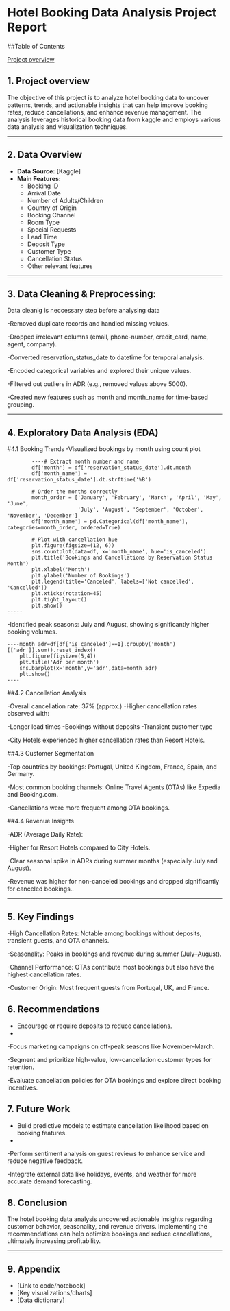 # Hotel Booking Data Analysis Project Report

##Table of Contents

  [Project overview](#project_overview)

## 1. Project overview

The objective of this project is to analyze hotel booking data to uncover patterns, trends, and actionable insights that can help improve booking rates, reduce cancellations, and enhance revenue management. The analysis leverages historical booking data from kaggle and employs various data analysis and visualization techniques.

---

## 2. Data Overview

- **Data Source:** [Kaggle]
- **Main Features:**
  - Booking ID
  - Arrival Date
  - Number of Adults/Children
  - Country of Origin
  - Booking Channel
  - Room Type
  - Special Requests
  - Lead Time
  - Deposit Type
  - Customer Type
  - Cancellation Status
  - Other relevant features

---

## 3. Data Cleaning & Preprocessing:

 Data cleanig is neccessary step before analysing data
 
  -Removed duplicate records and handled missing values.
  
  -Dropped irrelevant columns (email, phone-number, credit_card, name, agent, company).
  
  -Converted reservation_status_date to datetime for temporal analysis.
  
  -Encoded categorical variables and explored their unique values.
  
  -Filtered out outliers in ADR (e.g., removed values above 5000).
  
  -Created new features such as month and month_name for time-based grouping.

---

## 4. Exploratory Data Analysis (EDA)

  #4.1 Booking Trends
 -Visualized bookings by month using count plot
       
            ----# Extract month number and name
            df['month'] = df['reservation_status_date'].dt.month
            df['month_name'] = df['reservation_status_date'].dt.strftime('%B')
            
            # Order the months correctly
            month_order = ['January', 'February', 'March', 'April', 'May', 'June',
                           'July', 'August', 'September', 'October', 'November', 'December']
            df['month_name'] = pd.Categorical(df['month_name'], categories=month_order, ordered=True)
            
            # Plot with cancellation hue
            plt.figure(figsize=(12, 6))
            sns.countplot(data=df, x='month_name', hue='is_canceled')
            plt.title('Bookings and Cancellations by Reservation Status Month')
            plt.xlabel('Month')
            plt.ylabel('Number of Bookings')
            plt.legend(title='Canceled', labels=['Not cancelled', 'Cancelled'])
            plt.xticks(rotation=45)
            plt.tight_layout()
            plt.show()
    -----
            
  -Identified peak seasons: July and August, showing significantly higher booking volumes.

    ----month_adr=df[df['is_canceled']==1].groupby('month')[['adr']].sum().reset_index()
        plt.figure(figsize=(5,4))
        plt.title('Adr per month')
        sns.barplot(x='month',y='adr',data=month_adr)
        plt.show()
    ----
  ##4.2 Cancellation Analysis
  
  -Overall cancellation rate: 37% (approx.)
  -Higher cancellation rates observed with:
        
  -Longer lead times
  -Bookings without deposits
  -Transient customer type
     
  -City Hotels experienced higher cancellation rates than Resort Hotels.

##4.3 Customer Segmentation

-Top countries by bookings: Portugal, United Kingdom, France, Spain, and Germany.

-Most common booking channels: Online Travel Agents (OTAs) like Expedia and Booking.com.

-Cancellations were more frequent among OTA bookings.

##4.4 Revenue Insights

-ADR (Average Daily Rate):

-Higher for Resort Hotels compared to City Hotels.

-Clear seasonal spike in ADRs during summer months (especially July and August).

-Revenue was higher for non-canceled bookings and dropped significantly for canceled bookings..

---

## 5. Key Findings

-High Cancellation Rates: Notable among bookings without deposits, transient guests, and OTA channels.

-Seasonality: Peaks in bookings and revenue during summer (July–August).

-Channel Performance: OTAs contribute most bookings but also have the highest cancellation rates.

-Customer Origin: Most frequent guests from Portugal, UK, and France.


## 6. Recommendations

- Encourage or require deposits to reduce cancellations.
- 
-Focus marketing campaigns on off-peak seasons like November–March.

-Segment and prioritize high-value, low-cancellation customer types for retention.

-Evaluate cancellation policies for OTA bookings and explore direct booking incentives.


## 7. Future Work

- Build predictive models to estimate cancellation likelihood based on booking features.
- 
-Perform sentiment analysis on guest reviews to enhance service and reduce negative feedback.

-Integrate external data like holidays, events, and weather for more accurate demand forecasting.


## 8. Conclusion

The hotel booking data analysis uncovered actionable insights regarding customer behavior, seasonality, and revenue drivers. Implementing the recommendations can help optimize bookings and reduce cancellations, ultimately increasing profitability.

---

## 9. Appendix

- [Link to code/notebook]
- [Key visualizations/charts]
- [Data dictionary]
